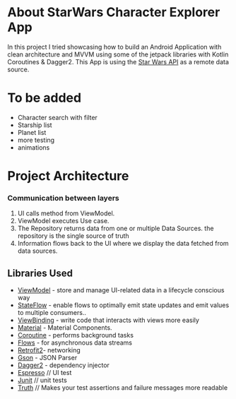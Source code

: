 # About StarWars Character Explorer App

In this project I tried showcasing how to build an Android Application with clean architecture and
MVVM using some of the jetpack libraries with Kotlin Coroutines & Dagger2. This App is using
the [Star Wars API](https://swapi.dev/) as a remote data source.

# To be added

* Character search with filter
* Starship list
* Planet list
* more testing
* animations

# Project Architecture

### Communication between layers

1. UI calls method from ViewModel.
2. ViewModel executes Use case.
4. The Repository returns data from one or multiple Data Sources. the repository is the single
   source of truth
5. Information flows back to the UI where we display the data fetched from data sources.

Libraries Used
---------------

* [ViewModel](https://developer.android.com/topic/libraries/architecture/viewmodel) - store and
  manage UI-related data in a lifecycle conscious way
* [StateFlow](https://developer.android.com/kotlin/flow/stateflow-and-sharedflow) - enable flows to
  optimally emit state updates and emit values to multiple consumers..
* [ViewBinding](https://developer.android.com/topic/libraries/view-binding) - write code that
  interacts with views more easily
* [Material](https://material.io/develop/android/docs/getting-started/) - Material Components.
* [Coroutine](https://github.com/Kotlin/kotlinx.coroutines#user-content-android) - performs
  background tasks
* [Flows](https://kotlin.github.io/kotlinx.coroutines/kotlinx-coroutines-core/kotlinx.coroutines.flow/-flow/) -
  for asynchronous data streams
* [Retrofit2](https://square.github.io/retrofit/)- networking
* [Gson](https://github.com/google/gson) - JSON Parser
* [Dagger2](https://dagger.dev/users-guide) - dependency injector
* [Espresso](https://developer.android.com/training/testing/espresso/) // UI test
* [Junit](https://junit.org/junit4/) // unit tests
* [Truth](https://github.com/google/truth) // Makes your test assertions and failure messages more
  readable


